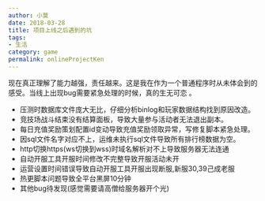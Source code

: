 ```yaml
---
author: 小莫
date: 2018-03-28
title: 项目上线之后遇到的坑
tags:
- 生活
category: game
permalink: onlineProjectKen
---
```

现在真正理解了能力越强，责任越来。这是我在作为一个普通程序时从未体会到的感受。当线上出现bug需要紧急处理的时候，真的生无可恋 。
<!-- more -->

- 压测时数据库文件庞大无比，仔细分析binlog和玩家数据结构找到原因改造。
- 竞技场战斗结束没有结算面板，导致大量参与活动者无法退出副本。
- 每日充值奖励策划配置id变动导致充值奖励领取异常，写修复脚本紧急处理。
- 因sql文件名字对应不上，运维未执行sql文件导致所有排行榜数据为空。
- http切换https(ws切换到wss)时域名解析对不上导致服务器无法连通
- 自动开服工具开服时间修改不完整导致开服活动未开
- 运营设置时间错误导致自动开服工具开服出现断服,新服30,39己成老服
- 热更脚本问题导致全平台黑屏10分钟
- 其他bug待发现(感觉需要请高僧给服务器开个光)

